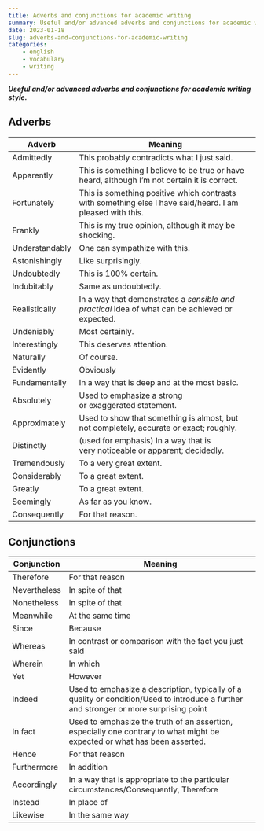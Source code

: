 ```yaml
---
title: Adverbs and conjunctions for academic writing
summary: Useful and/or advanced adverbs and conjunctions for academic writing style.
date: 2023-01-18
slug: adverbs-and-conjunctions-for-academic-writing
categories:
    - english
    - vocabulary
    - writing
---
```

***Useful and/or advanced adverbs and conjunctions for academic writing style.***

## Adverbs

| Adverb         | Meaning                                                                                                   |
| -------------- | --------------------------------------------------------------------------------------------------------- |
| Admittedly     | This probably contradicts what I just said.                                                               |
| Apparently     | This is something I believe to be true or have heard, although I’m not certain it is correct.             |
| Fortunately    | This is something positive which contrasts with something else I have said/heard. I am pleased with this. |
| Frankly        | This is my true opinion, although it may be shocking.                                                     |
| Understandably | One can sympathize with this.                                                                             |
| Astonishingly  | Like surprisingly.                                                                                        |
| Undoubtedly    | This is 100% certain.                                                                                     |
| Indubitably    | Same as undoubtedly.                                                                                      |
| Realistically  | In a way that demonstrates a *sensible and practical* idea of what can be achieved or expected.           |
| Undeniably     | Most certainly.                                                                                           |
| Interestingly  | This deserves attention.                                                                                  |
| Naturally      | Of course.                                                                                                |
| Evidently      | Obviously                                                                                                 |
| Fundamentally  | In a way that is deep and at the most basic.                                                              |
| Absolutely     | Used to emphasize a strong or exaggerated statement.                                                                                                          |
| Approximately  | Used to show that something is almost, but not completely, accurate or exact; roughly.                                                                                                          |
| Distinctly     | (used for emphasis) In a way that is very noticeable or apparent; decidedly.                                                                                                          |
| Tremendously   | To a very great extent.                                                                                                          |
| Considerably   | To a great extent.                                                                                                          |
| Greatly        | To a great extent.                                                                                                          |
| Seemingly      | As far as you know.                                                                                                          |
| Consequently   | For that reason.                                                                                                          |

## Conjunctions

| Conjunction  | Meaning                                                                                                                                |
| ------------ | -------------------------------------------------------------------------------------------------------------------------------------- |
| Therefore    | For that reason                                                                                                                        |
| Nevertheless | In spite of that                                                                                                                       |
| Nonetheless  | In spite of that                                                                                                                       |
| Meanwhile    | At the same time                                                                                                                       |
| Since        | Because                                                                                                                                |
| Whereas      | In contrast or comparison with the fact you just said                                                                                  |
| Wherein      | In which                                                                                                                               |
| Yet          | However                                                                                                                                |
| Indeed       | Used to emphasize a description, typically of a quality or condition/Used to introduce a further and stronger or more surprising point |
| In fact      | Used to emphasize the truth of an assertion, especially one contrary to what might be expected or what has been asserted.              |
| Hence        | For that reason                                                                                                                        |
| Furthermore  | In addition                                                                                                                            |
| Accordingly  | In a way that is appropriate to the particular circumstances/Consequently, Therefore                                                   |
| Instead      | In place of                                                                                                                            |
| Likewise     | In the same way                                                                                                                                       |
